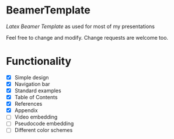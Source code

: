 # BeamerTemplate
_Latex Beamer Template_ as used for most of my presentations

Feel free to change and modify. Change requests are welcome too.

# Functionality
* [x] Simple design
* [x] Navigation bar
* [x] Standard examples
* [x] Table of Contents
* [x] References
* [x] Appendix
* [ ] Video embedding
* [ ] Pseudocode embedding
* [ ] Different color schemes
